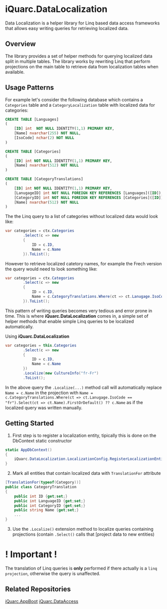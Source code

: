 iQuarc.DataLocalization
==========
Data Localization is a helper library for Linq based data access frameworks that allows easy writing queries for retrieving localized data.

Overview
-----------

The library provides a set of helper methods for querying localized data split in multiple tables. The library works by rewriting Linq that perform projections on the main table to retrieve data from localization tables when available.

Usage Patterns
------------------

For example let's consider the following database which contains a `Categories` table and a `CategoryLocalization` table with localized data for categories: 

```sql
CREATE TABLE [Languages]
(
	[ID] int  NOT NULL IDENTITY(1,1) PRIMARY KEY,
	[Name] nvarchar(255) NOT NULL,
	[IsoCode] nchar(2) NOT NULL
)

CREATE TABLE [Categories]
(
	[ID] int NOT NULL IDENTITY(1,1) PRIMARY KEY,
	[Name] nvarchar(512) NOT NULL
)

CREATE TABLE [CategoryTranslations]
(
	[ID] int NOT NULL IDENTITY(1,1) PRIMARY KEY,
	[LanugageID] int NOT NULL FOREIGN KEY REFERENCES [Languages]([ID]),
	[CategoryID] int NOT NULL FOREIGN KEY REFERENCES [Categories]([ID]),
	[Name] nvarchar(512) NOT NULL
)
```

The the Linq query to a list of categories without localized data would look like:

```csharp
var categories = ctx.Categories
		.Select(c => new
		{
			ID = c.ID,
			Name = c.Name
		}).ToList();
```

However to retrieve localized catetory names, for example the Frech version the query would need to look something like:

```csharp
var categories = ctx.Categories
		.Select(c => new 
		{ 
			ID = c.ID, 
			Name = c.CategoryTranslations.Where(ct => ct.Lanugage.IsoCode == "fr").Select(ct => ct.Name).FirstOrDefault() ?? c.Name
		}).ToList();
```

This pattern of writing queries becomes very tedious and error prone in time. This is where **iQuarc.DataLocalization** comes in, a simple set of helper methods that enable simple Linq queries to be localized automatically.

Using **iQuarc.DataLocalization**

```csharp
var categories = this.Categories
		.Select(c => new
		{
			ID = c.ID,
			Name = c.Name
		})
		.Localize(new CultureInfo("fr-Fr")
		.ToList();
```

In the above query the `.Localize(...)` method call will automatically replace `Name = c.Name` in the projection with `Name = c.CategoryTranslations.Where(ct => ct.Lanugage.IsoCode == "fr").Select(ct => ct.Name).FirstOrDefault() ?? c.Name`
as if the localized query was written manually.


Getting Started
-----------------

1. First step is to register a localization entity, tipically this is done on the DbContext static constructor

```csharp
static AppDbContext()
{
	iQuarc.DataLocalization.LocalizationConfig.RegisterLocalizationEntity<Language>(l => l.IsoCode);
}

```

2. Mark all entities that contain localized data with `TranslationFor` attribute

```csharp
[TranslationFor(typeof(Category))]
public class CategoryTranslation
{
	public int ID {get;set;}
	public int LanguageID {get;set;}
	public int CategoryID {get;set;}
	public string Name {get;set;}
	...
}
```

3. Use the `.Localize()` extension method to localize queries containing projections (contain `.Select()` calls that [project data to new entities)

__! Important !__
========
The translation of Linq queries is **only** performed if there actually is a `linq projection`, otherwise the query is unaffected.

Related Repositories
-------------------------
[iQuarc.AppBoot](https://github.com/iQuarc/AppBoot)
[iQuarc.DataAccess](https://github.com/iQuarc/DataAccess)

